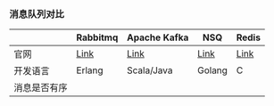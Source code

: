 ### 消息队列对比

|     | Rabbitmq | Apache Kafka | NSQ | Redis | 
| --- |    ---   | ---   | --- | --- | 
| 官网| [Link](https://www.rabbitmq.com/) | [Link](https://kafka.apache.org/) | [Link](https://nsq.io/) | [Link](https://redis.io/topics/pubsub)  
| 开发语言 | Erlang | Scala/Java | Golang | C
| 消息是否有序 | | | 
